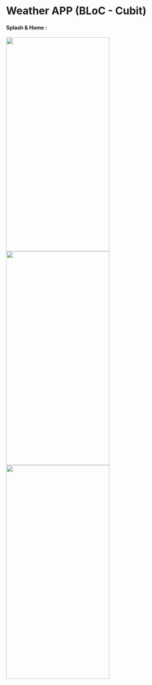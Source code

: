 # Weather APP (BLoC - Cubit)
#### Splash & Home : 
<img src="https://github.com/githuseyingur/weather_app_cubit/assets/120099096/32235e75-8d7d-46af-9311-4396bc2d2468"  width="280" height ="580">
<img src="https://github.com/githuseyingur/weather_app_cubit/assets/120099096/591d7e80-8bfb-4ea1-8e40-225aa82eb6db"  width="280" height ="580">
<img src="https://github.com/githuseyingur/weather_app_cubit/assets/120099096/e35c09ec-5d4b-4c1e-8df4-9e6e6f689dcb"  width="280" height ="580">

